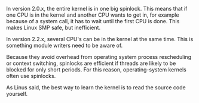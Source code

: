 In version 2.0.x, the entire kernel is in one big spinlock. This means that if one CPU is in the kernel and another CPU wants to get in, for example because of a system call, it has to wait until the first CPU is done. This makes Linux SMP safe, but inefficient.

In version 2.2.x, several CPU's can be in the kernel at the same time. This is something module writers need to be aware of.

Because they avoid overhead from operating system process rescheduling or context switching, spinlocks are efficient if threads are likely to be blocked for only short periods. For this reason, operating-system kernels often use spinlocks.

As Linus said, the best way to learn the kernel is to read the source code yourself.
